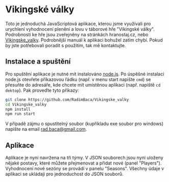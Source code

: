 # Vikingské války
Toto je jednoduchá JavaScriptová aplikace, kterou jsme využívali pro urychlení vyhodnocení plenění a lovu v táborové hře "Vikingské války". Podrobnosti ke hře jsou zveřejněny na stránkách hranostaj.cz, nebo [Vikingske_valky]. Podrobnější manuál k aplikaci bohužel zatím chybí. Pokud by jste potřebovali poradit s použitím, tak mě kontaktujte.

## Instalace a spuštění

Pro spuštění aplikace je nutné mít instalováno [node.js]. Po úspěšné instalaci node.js otevřete příkazovou řádku (např. v menu start napište `cmd`) se přesuňte do adresáře, kde chcete mít umístěnou aplikaci (např. napiště `cd dektop`). Pak proveďte tyto příkazy:

```sh
git clone https://github.com/RadimBaca/Vikingske_valky
cd Vikingske_valky
npm install
npm run start
```

V případě zájmu o spustitelný soubor (kupříkladu exe soubor pro windows) napište na email rad.baca@gmail.com.

## Aplikace

Aplikace je nyní navržena na tři týmy. V JSON souborech jsou nyní uloženy nějaké postavy, které můžete přejmenovat a přidat nové (panel "Players"). Vyhodnocení nové sezóny se provádí v panelu "Seasons". Všechny údaje v aplikaci se ukládaji pro jednoduchost do JSON souborů.


[node.js]: <http://nodejs.org>
[Vikingske_valky]: <https://docs.google.com/document/d/1b9AThWP3h9tVdmllAJ6mhCp97xHbVmWlqpIug5AFMhs/edit?usp=sharing>
